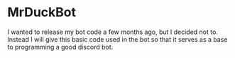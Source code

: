 # MrDuckBot
I wanted to release my bot code a few months ago, but I decided not to. Instead I will give this basic code used in the bot so that it serves as a base to programming a good discord bot.

